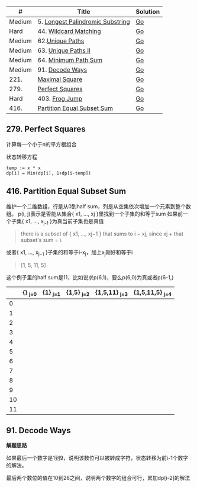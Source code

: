 | #        | Title                                                    | Solution                                    |
| -------- | -------------------------------------------------------- | ------------------------------------------- |
| Medium   | 5. [Longest Palindromic Substring](https://leetcode.com/problems/longest-palindromic-substring/)       |   [Go](5.longest-palindromic-substring.go)       |
| Hard     | 44. [Wildcard Matching](https://leetcode.com/problems/wildcard-matching/)                              |   [Go](44.wildcard-matching.go)                  |
| Medium   | 62.[Unique Paths](https://leetcode.com/problems/unique-paths/)                                         |   [Go](unique_paths.go)                     |
| Medium   | 63. [Unique Paths II](https://leetcode.com/problems/unique-paths-ii/)                                  |   [Go](63.unique-paths-ii.go)                |
| Medium   | 64. [Minimum Path Sum](https://leetcode.com/problems/minimum-path-sum/)                                |   [Go](64.minimum-path-sum.go)               |
| Medium   | 91. [Decode Ways](https://leetcode.com/problems/decode-ways/)                                          |   [Go](91.decode-ways.go)                    |
| 221.     | [Maximal Square][maximal-square]                         |   [Go](maximal_square.go)                   |
| 279.     | [Perfect Squares][perfect-squares]                       |   [Go](perfect_squares.go)                  |
| Hard     | 403. [Frog Jump](https://leetcode.com/problems/frog-jump/)   |   [Go](frog_jump.go)                    |
| 416.     | [Partition Equal Subset Sum][partition-equal-subset-sum] |   [Go](partition_equal_subset_sum.go)       |

[maximal-square]: https://leetcode.com/problems/maximal-square/
[perfect-squares]: https://leetcode.com/problems/perfect-squares/
[partition-equal-subset-sum]: https://leetcode.com/problems/partition-equal-subset-sum/

## 279. Perfect Squares
计算每一个小于n的平方根组合

状态转移方程

    temp := x * x
    dp[i] = Min(dp[i], 1+dp[i-temp])

## 416. Partition Equal Subset Sum
维护一个二维数组，行是从0到half sum，列是从空集依次增加一个元素到整个数组。
p(i, j)表示是否能从集合{ x1, ..., xj }里找到一个子集的和等于sum
如果前一个子集{ x1, ..., x<sub>j-1</sub> }为真当前子集也是真值

> there is a subset of { x1, ..., xj−1 } that sums to i − xj, since xj + that subset's sum = i.

或者{ x1, ..., x<sub>j−1</sub> }子集的和等于i-x<sub>j</sub>，加上x<sub>j</sub>刚好和等于i
> [1, 5, 11, 5]

这个例子里的half sum是11，比如说求p(6,1)，要么p(6,0)为真或者p(6-1,)

|     | {} <sub>j=0</sub>  | {1} <sub>j=1</sub> | {1,5} <sub>j=2</sub> | {1,5,11} <sub>j=3</sub> | {1,5,11,5} <sub>j=4</sub> |
| --- | --- | --- | ----- | -------- | ---------- |
| 0   |     |     |       |          |            |
| 1   |     |     |       |          |            |
| 2   |     |     |       |          |            |
| 3   |     |     |       |          |            |
| 4   |     |     |       |          |            |
| 5   |     |     |       |          |            |
| 6   |     |     |       |          |            |
| 7   |     |     |       |          |            |
| 8   |     |     |       |          |            |
| 9   |     |     |       |          |            |
| 10  |     |     |       |          |            |
| 11  |     |     |       |          |            |

## 91. Decode Ways
**解题思路**

如果最后一个数字是1到9，说明该数位可以被转成字符，状态转移为前i-1个数字的解法。

最后两个数位的值在10到26之间，说明两个数字的组合可行，累加dp[i-2]的解法